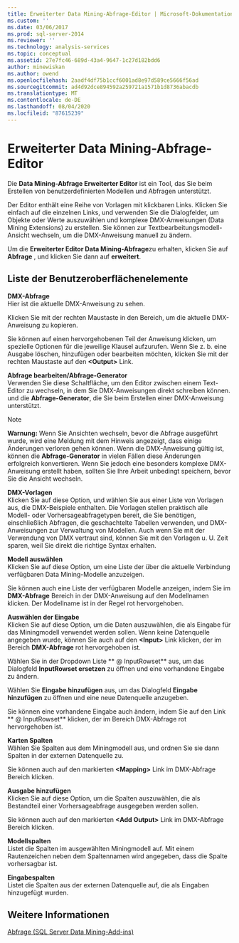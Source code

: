 ```yaml
---
title: Erweiterter Data Mining-Abfrage-Editor | Microsoft-Dokumentation
ms.custom: ''
ms.date: 03/06/2017
ms.prod: sql-server-2014
ms.reviewer: ''
ms.technology: analysis-services
ms.topic: conceptual
ms.assetid: 27e7fc46-689d-43a4-9647-1c27d182bdd6
author: minewiskan
ms.author: owend
ms.openlocfilehash: 2aadf4df75b1ccf6001ad8e97d589ce5666f56ad
ms.sourcegitcommit: ad4d92dce894592a259721a1571b1d8736abacdb
ms.translationtype: MT
ms.contentlocale: de-DE
ms.lasthandoff: 08/04/2020
ms.locfileid: "87615239"
---
```

# <a name="advanced-data-mining-query-editor"></a>Erweiterter Data Mining-Abfrage-Editor
  Die **Data Mining-Abfrage Erweiterter Editor** ist ein Tool, das Sie beim Erstellen von benutzerdefinierten Modellen und Abfragen unterstützt.  
  
 Der Editor enthält eine Reihe von Vorlagen mit klickbaren Links. Klicken Sie einfach auf die einzelnen Links, und verwenden Sie die Dialogfelder, um Objekte oder Werte auszuwählen und komplexe DMX-Anweisungen (Data Mining Extensions) zu erstellen. Sie können zur Textbearbeitungsmodell-Ansicht wechseln, um die DMX-Anweisung manuell zu ändern.  
  
 Um die **Erweiterter Editor Data Mining-Abfrage**zu erhalten, klicken Sie auf **Abfrage** , und klicken Sie dann auf **erweitert**.  
  
## <a name="ui-element-list"></a>Liste der Benutzeroberflächenelemente  
 **DMX-Abfrage**  
 Hier ist die aktuelle DMX-Anweisung zu sehen.  
  
 Klicken Sie mit der rechten Maustaste in den Bereich, um die aktuelle DMX-Anweisung zu kopieren.  
  
 Sie können auf einen hervorgehobenen Teil der Anweisung klicken, um spezielle Optionen für die jeweilige Klausel aufzurufen. Wenn Sie z. b. eine Ausgabe löschen, hinzufügen oder bearbeiten möchten, klicken Sie mit der rechten Maustaste auf den **\<Output>** Link.  
  
 **Abfrage bearbeiten/Abfrage-Generator**  
 Verwenden Sie diese Schaltfläche, um den Editor zwischen einem Text-Editor zu wechseln, in dem Sie DMX-Anweisungen direkt schreiben können. und die **Abfrage-Generator**, die Sie beim Erstellen einer DMX-Anweisung unterstützt.  
  
> [!NOTE]  
>  **Warnung:** Wenn Sie Ansichten wechseln, bevor die Abfrage ausgeführt wurde, wird eine Meldung mit dem Hinweis angezeigt, dass einige Änderungen verloren gehen können. Wenn die DMX-Anweisung gültig ist, können die **Abfrage-Generator** in vielen Fällen diese Änderungen erfolgreich konvertieren. Wenn Sie jedoch eine besonders komplexe DMX-Anweisung erstellt haben, sollten Sie Ihre Arbeit unbedingt speichern, bevor Sie die Ansicht wechseln.  
  
 **DMX-Vorlagen**  
 Klicken Sie auf diese Option, und wählen Sie aus einer Liste von Vorlagen aus, die DMX-Beispiele enthalten. Die Vorlagen stellen praktisch alle Modell- oder Vorhersageabfragetypen bereit, die Sie benötigen, einschließlich Abfragen, die geschachtelte Tabellen verwenden, und DMX-Anweisungen zur Verwaltung von Modellen. Auch wenn Sie mit der Verwendung von DMX vertraut sind, können Sie mit den Vorlagen u. U. Zeit sparen, weil Sie direkt die richtige Syntax erhalten.  
  
 **Modell auswählen**  
 Klicken Sie auf diese Option, um eine Liste der über die aktuelle Verbindung verfügbaren Data Mining-Modelle anzuzeigen.  
  
 Sie können auch eine Liste der verfügbaren Modelle anzeigen, indem Sie im **DMX-Abfrage** Bereich in der DMX-Anweisung auf den Modellnamen klicken. Der Modellname ist in der Regel rot hervorgehoben.  
  
 **Auswählen der Eingabe**  
 Klicken Sie auf diese Option, um die Daten auszuwählen, die als Eingabe für das Miningmodell verwendet werden sollen. Wenn keine Datenquelle angegeben wurde, können Sie auch auf den **\<Input>** Link klicken, der im Bereich **DMX-Abfrage** rot hervorgehoben ist.  
  
 Wählen Sie in der Dropdown Liste ** \@ InputRowset** aus, um das Dialogfeld **InputRowset ersetzen** zu öffnen und eine vorhandene Eingabe zu ändern.  
  
 Wählen Sie **Eingabe hinzufügen** aus, um das Dialogfeld **Eingabe hinzufügen** zu öffnen und eine neue Datenquelle anzugeben.  
  
 Sie können eine vorhandene Eingabe auch ändern, indem Sie auf den Link ** \@ InputRowset** klicken, der im Bereich DMX-Abfrage rot hervorgehoben ist.  
  
 **Karten Spalten**  
 Wählen Sie Spalten aus dem Miningmodell aus, und ordnen Sie sie dann Spalten in der externen Datenquelle zu.  
  
 Sie können auch auf den markierten **\<Mapping>** Link im DMX-Abfrage Bereich klicken.  
  
 **Ausgabe hinzufügen**  
 Klicken Sie auf diese Option, um die Spalten auszuwählen, die als Bestandteil einer Vorhersageabfrage ausgegeben werden sollen.  
  
 Sie können auch auf den markierten **\<Add Output>** Link im DMX-Abfrage Bereich klicken.  
  
 **Modellspalten**  
 Listet die Spalten im ausgewählten Miningmodell auf. Mit einem Rautenzeichen neben dem Spaltennamen wird angegeben, dass die Spalte vorhersagbar ist.  
  
 **Eingabespalten**  
 Listet die Spalten aus der externen Datenquelle auf, die als Eingaben hinzugefügt wurden.  
  
## <a name="see-also"></a>Weitere Informationen  
 [Abfrage &#40;SQL Server Data Mining-Add-ins&#41;](query-sql-server-data-mining-add-ins.md)  
  
  
